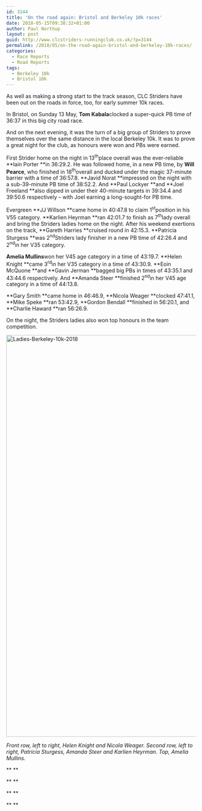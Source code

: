 ```yaml
---
id: 3144
title: 'On the road again: Bristol and Berkeley 10k races'
date: 2018-05-15T09:38:32+01:00
author: Paul Northup
layout: post
guid: http://www.clcstriders-runningclub.co.uk/?p=3144
permalink: /2018/05/on-the-road-again-bristol-and-berkeley-10k-races/
categories:
  - Race Reports
  - Road Reports
tags:
  - Berkeley 10k
  - Bristol 10k
---
```

As well as making a strong start to the track season, CLC Striders have been out on the roads in force, too, for early summer 10k races.

In Bristol, on Sunday 13 May, **Tom Kabala**clocked a super-quick PB time of 36:37 in this big city road race.

And on the next evening, it was the turn of a big group of Striders to prove themselves over the same distance in the local Berkeley 10k. It was to prove a great night for the club, as honours were won and PBs were earned.

First Strider home on the night in 13<sup>th</sup>place overall was the ever-reliable **Iain Porter **in 36:29.2. He was followed home, in a new PB time, by **Will Pearce**, who finished in 18<sup>th</sup>overall and ducked under the magic 37-minute barrier with a time of 36:57.8. **Javid Norat **impressed on the night with a sub-39-minute PB time of 38:52.2. And **Paul Lockyer **and **Joel Freeland **also dipped in under their 40-minute targets in 39:34.4 and 39:50.6 respectively – with Joel earning a long-sought-for PB time.

Evergreen **JJ Willson **came home in 40:47.8 to claim 1<sup>st</sup>position in his V55 category. **Karlien Heyrman **ran 42:01.7 to finish as 7<sup>th</sup>lady overall and bring the Striders ladies home on the night. After his weekend exertions on the track, **Gareth Harries **cruised round in 42:15.3. **Patricia Sturgess **was 2<sup>nd</sup>Striders lady finisher in a new PB time of 42:26.4 and 2<sup>nd</sup>in her V35 category.

**Amelia Mullins**won her V45 age category in a time of 43:19.7. **Helen Knight **came 3<sup>rd</sup>in her V35 category in a time of 43:30.9. **Eoin McQuone **and **Gavin Jerman **bagged big PBs in times of 43:35.1 and 43:44.6 respectively. And **Amanda Steer **finished 2<sup>nd</sup>in her V45 age category in a time of 44:13.8.

**Gary Smith **came home in 46:46.9, **Nicola Weager **clocked 47:41.1, **Mike Speke **ran 53:42.9, **Gordon Bendall **finished in 56:20.1, and **Charlie Haward **ran 56:26.9.

On the night, the Striders ladies also won top honours in the team competition.

[<img class="alignnone wp-image-3145" src="http://www.clcstriders-runningclub.co.uk/wplive/wp-content/uploads/2018/05/Ladies-Berkeley-10k-2018.jpg" alt="Ladies-Berkeley-10k-2018" width="800" height="1067" srcset="http://www.clcstriders-runningclub.co.uk/wplive/wp-content/uploads/2018/05/Ladies-Berkeley-10k-2018.jpg 720w, http://www.clcstriders-runningclub.co.uk/wplive/wp-content/uploads/2018/05/Ladies-Berkeley-10k-2018-225x300.jpg 225w" sizes="(max-width: 800px) 100vw, 800px" />](http://www.clcstriders-runningclub.co.uk/wplive/wp-content/uploads/2018/05/Ladies-Berkeley-10k-2018.jpg)

_Front row, left to right, Helen Knight and Nicola Weager. Second row, left to right, Patricia Sturgess, Amanda Steer and Karlien Heyrman. Top, Amelia Mullins._

** **

** **

** **

** **